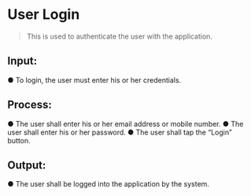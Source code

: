 # User Login
> This is used to authenticate the user with the application.

## Input:
  ● To login, the user must enter his or her credentials.

## Process:
  ● The user shall enter his or her email address or mobile number.
  ● The user shall enter his or her password.
  ● The user shall tap the “Login” button.

## Output:
  ● The user shall be logged into the application by the system.
